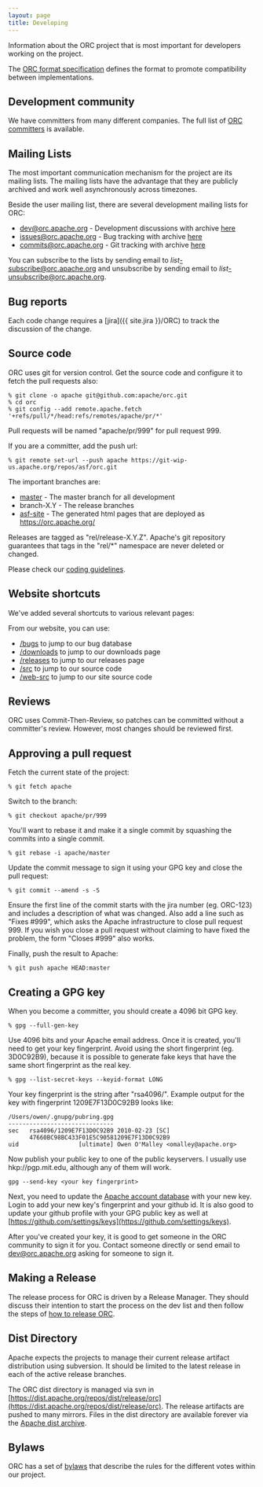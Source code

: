 ```yaml
---
layout: page
title: Developing
---
```


Information about the ORC project that is most important for
developers working on the project.

The [ORC format specification](/specification) defines the format
to promote compatibility between implementations.

## Development community

We have committers from many different companies. The full
list of [ORC committers](committers) is available.

## Mailing Lists

The most important communication mechanism for the project are its
mailing lists.  The mailing lists have the advantage that they are
publicly archived and work well asynchronously across timezones.

Beside the user mailing list, there are several development mailing
lists for ORC:

* [dev@orc.apache.org](mailto:dev@orc.apache.org) - Development discussions
  with archive [here](https://mail-archives.apache.org/mod_mbox/orc-dev/)
* [issues@orc.apache.org](mailto:issues@orc.apache.org) - Bug tracking
  with archive [here](https://mail-archives.apache.org/mod_mbox/orc-issues/)
* [commits@orc.apache.org](mailto:commits@orc.apache.org) - Git tracking
  with archive [here](https://mail-archives.apache.org/mod_mbox/orc-commits/)

You can subscribe to the lists by sending email to
*list*-subscribe@orc.apache.org and unsubscribe by sending email to
*list*-unsubscribe@orc.apache.org.

## Bug reports

Each code change requires a [jira]({{ site.jira }}/ORC) to track the
discussion of the change.

## Source code

ORC uses git for version control. Get the source code and configure it
to fetch the pull requests also:

~~~~
% git clone -o apache git@github.com:apache/orc.git
% cd orc
% git config --add remote.apache.fetch '+refs/pull/*/head:refs/remotes/apache/pr/*'
~~~~

Pull requests will be named "apache/pr/999" for pull request 999.

If you are a committer, add the push url:

~~~~
% git remote set-url --push apache https://git-wip-us.apache.org/repos/asf/orc.git
~~~~

The important branches are:

* [master](https://github.com/apache/orc/tree/master) -
  The master branch for all development
* branch-X.Y - The release branches
* [asf-site](https://github.com/apache/orc/tree/asf-site) -
  The generated html pages that are deployed as https://orc.apache.org/

Releases are tagged as "rel/release-X.Y.Z". Apache's git repository
guarantees that tags in the "rel/*" namespace are never deleted or
changed.

Please check our [coding guidelines](coding).

## Website shortcuts

We've added several shortcuts to various relevant pages:

From our website, you can use:

* [/bugs](/bugs) to jump to our bug database
* [/downloads](/downloads) to jump to our downloads page
* [/releases](/releases) to jump to our releases page
* [/src](/src) to jump to our source code
* [/web-src](/web-src) to jump to our site source code

## Reviews

ORC uses Commit-Then-Review, so patches can be committed without a
committer's review. However, most changes should be reviewed first.

## Approving a pull request

Fetch the current state of the project:

~~~~
% git fetch apache
~~~~

Switch to the branch:

~~~~
% git checkout apache/pr/999
~~~~

You'll want to rebase it and make it a single commit by squashing
the commits into a single commit.

~~~~
% git rebase -i apache/master
~~~~

Update the commit message to sign it using your GPG key and close the
pull request:

~~~~
% git commit --amend -s -S
~~~~

Ensure the first line of the commit starts with the jira number
(eg. ORC-123) and includes a description of what was changed. Also add
a line such as "Fixes #999", which asks the Apache infrastructure to
close pull request 999. If you wish you close a pull request without
claiming to have fixed the problem, the form "Closes #999" also works.

Finally, push the result to Apache:

~~~~
% git push apache HEAD:master
~~~~

## Creating a GPG key

When you become a committer, you should create a 4096 bit GPG key.

~~~~
% gpg --full-gen-key
~~~~

Use 4096 bits and your Apache email address. Once it is created,
you'll need to get your key fingerprint. Avoid using the short
fingerprint (eg. 3D0C92B9), because it is possible to generate fake
keys that have the same short fingerprint as the real key.

~~~~
% gpg --list-secret-keys --keyid-format LONG
~~~~

Your key fingerprint is the string after "rsa4096/". Example output
for the key with fingerprint 1209E7F13D0C92B9 looks like:

~~~~
/Users/owen/.gnupg/pubring.gpg
------------------------------
sec   rsa4096/1209E7F13D0C92B9 2010-02-23 [SC]
      47660BC98BC433F01E5C90581209E7F13D0C92B9
uid                 [ultimate] Owen O'Malley <omalley@apache.org>
~~~~

Now publish your public key to one of the public keyservers. I usually use
hkp://pgp.mit.edu, although any of them will work.

~~~~
gpg --send-key <your key fingerprint>
~~~~

Next, you need to update the [Apache account
database](https://id.apache.org) with your new key. Login to add your
new key's fingerprint and your github id. It is also good to update
your github profile with your GPG public key as well at
[https://github.com/settings/keys](https://github.com/settings/keys).

After you've created your key, it is good to get someone in the ORC
community to sign it for you. Contact someone directly or send email
to dev@orc.apache.org asking for someone to sign it.

## Making a Release

The release process for ORC is driven by a Release Manager. They should
discuss their intention to start the process on the dev list and then
follow the steps of [how to release ORC](make-release).

## Dist Directory

Apache expects the projects to manage their current release artifact
distribution using subversion. It should be limited to the latest
release in each of the active release branches.

The ORC dist directory is managed via svn in
[https://dist.apache.org/repos/dist/release/orc](https://dist.apache.org/repos/dist/release/orc).
The release artifacts are pushed to many mirrors. Files in the dist
directory are available forever via the [Apache dist
archive](https://archive.apache.org/dist/orc/).

## Bylaws

ORC has a set of [bylaws](bylaws) that describe the rules for the different
votes within our project.
